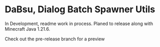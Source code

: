 # DaBsu, Dialog Batch Spawner Utils

In Development, readme work in process. Planed to release along with Minecraft Java 1.21.6.

Check out the pre-release branch for a preview
